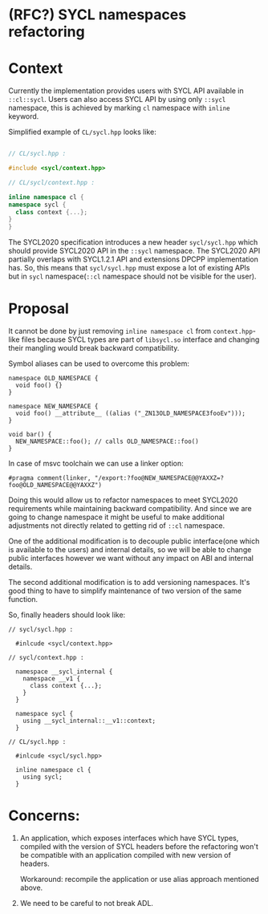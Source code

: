 (RFC?) SYCL namespaces refactoring
===================================

# Context
Currently the implementation provides users with SYCL API available in
`::cl::sycl`. Users can also access SYCL API by using only `::sycl` namespace,
this is achieved by marking `cl` namespace with `inline` keyword.

Simplified example of `CL/sycl.hpp` looks like:

```c++

// CL/sycl.hpp :

#include <sycl/context.hpp>

// CL/sycl/context.hpp :

inline namespace cl {
namespace sycl {
  class context {...};
}
}

```

The SYCL2020 specification introduces a new header `sycl/sycl.hpp` which should
provide SYCL2020 API in the `::sycl` namespace. The SYCL2020 API partially
overlaps with SYCL1.2.1 API and extensions DPCPP implementation has. So, this
means that `sycl/sycl.hpp` must expose a lot of existing APIs but in `sycl`
namespace(`::cl` namespace should not be visible for the user).

# Proposal

It cannot be done by just removing `inline namespace cl` from `context.hpp`-like
files because SYCL types are part of `libsycl.so` interface and changing their
mangling would break backward compatibility.

Symbol aliases can be used to overcome this problem:

```
namespace OLD_NAMESPACE {
  void foo() {}
}

namespace NEW_NAMESPACE {
  void foo() __attribute__ ((alias ("_ZN13OLD_NAMESPACE3fooEv")));
}

void bar() {
  NEW_NAMESPACE::foo(); // calls OLD_NAMESPACE::foo()
}

```
In case of msvc toolchain we can use a linker option:
```
#pragma comment(linker, "/export:?foo@NEW_NAMESPACE@@YAXXZ=?foo@OLD_NAMESPACE@@YAXXZ")
```

Doing this would allow us to refactor namespaces to meet SYCL2020 requirements
while maintaining backward compatibility. And since we are going to change
namespace it might be useful to make additional adjustments not directly related
to getting rid of `::cl` namespace.

One of the additional modification is to decouple public interface(one which
is available to the users) and internal details, so we will be able to change
public interfaces however we want without any impact on ABI and internal
details.

The second additional modification is to add versioning namespaces. It's good
thing to have to simplify maintenance of two version of the same function.

So, finally headers should look like:

```
// sycl/sycl.hpp :

  #inlcude <sycl/context.hpp>

// sycl/context.hpp :

  namespace __sycl_internal {
    namespace __v1 {
      class context {...};
    }
  }

  namespace sycl {
    using __sycl_internal::__v1::context;
  }

// CL/sycl.hpp :

  #inlcude <sycl/sycl.hpp>

  inline namespace cl {
    using sycl;
  }

```

# Concerns:

1. An application, which exposes interfaces which have SYCL types, compiled
   with the version of SYCL headers before the refactoring won't be compatible
   with an application compiled with new version of headers.

   Workaround: recompile the application or use alias approach mentioned above.

2. We need to be careful to not break ADL.


